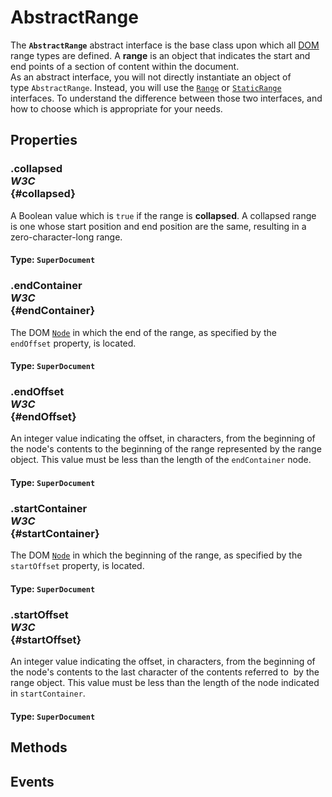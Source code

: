 # AbstractRange

<div class='overview'><span class="seoSummary">The <strong><code>AbstractRange</code></strong>&nbsp;abstract interface is the base class upon which all <a class="glossaryLink" href="/en-US/docs/Glossary/DOM" title="DOM: The DOM (Document Object Model) is an API that represents and interacts with any HTML or XML document. The DOM is a document model loaded in the browser and representing the document as a node tree, where each node represents part of the document (e.g. an element, text string, or comment).">DOM</a> range types are defined. A&nbsp;<strong>range</strong>&nbsp;is an object that indicates the start and end points of a section of content&nbsp;within the document.</span></div>

<div class='overview'>As an abstract interface, you will not directly instantiate an object of type&nbsp;<code>AbstractRange</code>. Instead, you will use the <a href="/en-US/docs/Web/API/Range" title="The Range interface represents a fragment of a document that can contain nodes and parts of text nodes."><code>Range</code></a> or <a href="/en-US/docs/Web/API/StaticRange" title="The DOM&nbsp;StaticRange interface extends AbstractRange to provide a method to specify a range of content in the DOM whose contents don't update to reflect changes which occur within the DOM tree."><code>StaticRange</code></a> interfaces. To understand the difference between those two interfaces, and how to choose which is appropriate for your needs.</div>

## Properties

### .collapsed <div class="specs"><i>W3C</i></div> {#collapsed}

A Boolean value which is&nbsp;<code>true</code>&nbsp;if the range is&nbsp;<strong>collapsed</strong>. A collapsed range is one whose start position and end position are the same, resulting in a zero-character-long range.

#### **Type**: `SuperDocument`

### .endContainer <div class="specs"><i>W3C</i></div> {#endContainer}

The DOM <a href="/en-US/docs/Web/API/Node" title="Node is an interface from which various types of DOM API objects inherit, allowing those types to be treated similarly; for example, inheriting the same set of methods, or being testable in the same way."><code>Node</code></a> in which the end of the range, as specified by the <code>endOffset</code>&nbsp;property,&nbsp;is located.

#### **Type**: `SuperDocument`

### .endOffset <div class="specs"><i>W3C</i></div> {#endOffset}

An integer value indicating the offset, in characters, from the beginning of the node's contents to the beginning of the range represented by the range object. This value must be less than the length of the <code>endContainer</code>&nbsp;node.

#### **Type**: `SuperDocument`

### .startContainer <div class="specs"><i>W3C</i></div> {#startContainer}

The DOM <a href="/en-US/docs/Web/API/Node" title="Node is an interface from which various types of DOM API objects inherit, allowing those types to be treated similarly; for example, inheriting the same set of methods, or being testable in the same way."><code>Node</code></a> in which the beginning of the range, as specified by the <code>startOffset</code>&nbsp;property,&nbsp;is located.

#### **Type**: `SuperDocument`

### .startOffset <div class="specs"><i>W3C</i></div> {#startOffset}

An integer value indicating the offset, in characters, from the beginning of the node's contents to the last character&nbsp;of the contents referred to&nbsp;&nbsp;by the range object. This value must be less than the length of the node indicated in&nbsp;<code>startContainer</code>.

#### **Type**: `SuperDocument`

## Methods

## Events
